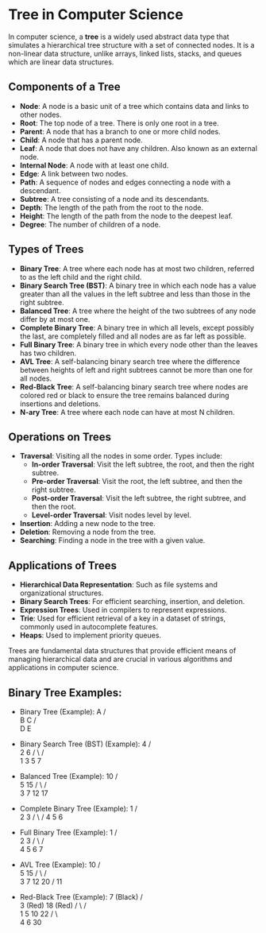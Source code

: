 # Tree in Computer Science

In computer science, a **tree** is a widely used abstract data type that simulates a hierarchical tree structure with
a set of connected nodes. It is a non-linear data structure, unlike arrays, linked lists, 
stacks, and queues which are linear data structures.

## Components of a Tree

- **Node**: A node is a basic unit of a tree which contains data and links to other nodes.
- **Root**: The top node of a tree. There is only one root in a tree.
- **Parent**: A node that has a branch to one or more child nodes.
- **Child**: A node that has a parent node. 
- **Leaf**: A node that does not have any children. Also known as an external node.
- **Internal Node**: A node with at least one child.
- **Edge**: A link between two nodes.
- **Path**: A sequence of nodes and edges connecting a node with a descendant.
- **Subtree**: A tree consisting of a node and its descendants.
- **Depth**: The length of the path from the root to the node.
- **Height**: The length of the path from the node to the deepest leaf.
- **Degree**: The number of children of a node.

## Types of Trees

- **Binary Tree**: A tree where each node has at most two children, referred to as the left child and the right child.
- **Binary Search Tree (BST)**: A binary tree in which each node has a value greater than all the values in the left 
subtree and less than those in the right subtree.
- **Balanced Tree**: A tree where the height of the two subtrees of any node differ by at most one.
- **Complete Binary Tree**: A binary tree in which all levels, except possibly the last, are completely filled and all 
nodes are as far left as possible.
- **Full Binary Tree**: A binary tree in which every node other than the leaves has two children.
- **AVL Tree**: A self-balancing binary search tree where the difference between heights of left and right subtrees 
cannot be more than one for all nodes.
- **Red-Black Tree**: A self-balancing binary search tree where nodes are colored red or black to ensure the tree 
remains balanced during insertions and deletions.
- **N-ary Tree**: A tree where each node can have at most N children.

## Operations on Trees

- **Traversal**: Visiting all the nodes in some order. Types include:
  - **In-order Traversal**: Visit the left subtree, the root, and then the right subtree.
  - **Pre-order Traversal**: Visit the root, the left subtree, and then the right subtree.
  - **Post-order Traversal**: Visit the left subtree, the right subtree, and then the root.
  - **Level-order Traversal**: Visit nodes level by level.
- **Insertion**: Adding a new node to the tree.
- **Deletion**: Removing a node from the tree.
- **Searching**: Finding a node in the tree with a given value.

## Applications of Trees

- **Hierarchical Data Representation**: Such as file systems and organizational structures.
- **Binary Search Trees**: For efficient searching, insertion, and deletion.
- **Expression Trees**: Used in compilers to represent expressions.
- **Trie**: Used for efficient retrieval of a key in a dataset of strings, commonly used in autocomplete features.
- **Heaps**: Used to implement priority queues.

Trees are fundamental data structures that provide efficient means of managing hierarchical data and are crucial in 
various algorithms and applications in computer science.

## Binary Tree Examples:
- Binary Tree (Example):
     A
    / \
   B   C
  / \
 D   E
 
- Binary Search Tree (BST) (Example):
      4
     / \
    2   6
   / \ / \
  1  3 5  7
  
- Balanced Tree (Example):
       10
     /    \
    5      15
   / \    /  \
  3   7  12   17

- Complete Binary Tree (Example):
          1
        /   \
       2     3
      / \   /
     4   5 6

- Full Binary Tree (Example):
          1
        /   \
       2     3
      / \   / \
     4   5 6   7

- AVL Tree (Example):
       10
     /    \
    5      15
   / \    /  \
  3   7  12   20
         /
        11

- Red-Black Tree (Example):
        7 (Black)
       / \
     3 (Red) 18 (Red)
    / \      / \
   1   5   10   22
      / \         \
     4   6        30
